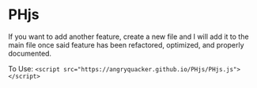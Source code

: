 # PHjs

If you want to add another feature, create a new file and I will add it to the main file once said feature has been refactored, optimized, and properly documented.


To Use:  `<script src="https://angryquacker.github.io/PHjs/PHjs.js"></script>`
